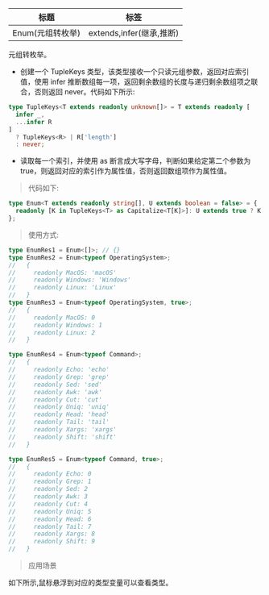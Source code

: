 | 标题             | 标签                     |
| ---------------- | ------------------------ |
| Enum(元组转枚举) | extends,infer(继承,推断) |

元组转枚举。

- 创建一个 TupleKeys 类型，该类型接收一个只读元组参数，返回对应索引值，使用 infer 推断数组每一项，返回剩余数组的长度与递归剩余数组项之联合，否则返回 never。代码如下所示:

```ts
type TupleKeys<T extends readonly unknown[]> = T extends readonly [
  infer _,
  ...infer R
]
  ? TupleKeys<R> | R['length']
  : never;
```

- 读取每一个索引，并使用 as 断言成大写字母，判断如果给定第二个参数为 true，则返回对应的索引作为属性值，否则返回数组项作为属性值。

> 代码如下:

```ts
type Enum<T extends readonly string[], U extends boolean = false> = {
  readonly [K in TupleKeys<T> as Capitalize<T[K]>]: U extends true ? K : T[K];
};
```

> 使用方式:

```ts
type EnumRes1 = Enum<[]>; // {}
type EnumRes2 = Enum<typeof OperatingSystem>;
//   {
//     readonly MacOS: 'macOS'
//     readonly Windows: 'Windows'
//     readonly Linux: 'Linux'
//   }
type EnumRes3 = Enum<typeof OperatingSystem, true>;
//   {
//     readonly MacOS: 0
//     readonly Windows: 1
//     readonly Linux: 2
//   }

type EnumRes4 = Enum<typeof Command>;
//   {
//     readonly Echo: 'echo'
//     readonly Grep: 'grep'
//     readonly Sed: 'sed'
//     readonly Awk: 'awk'
//     readonly Cut: 'cut'
//     readonly Uniq: 'uniq'
//     readonly Head: 'head'
//     readonly Tail: 'tail'
//     readonly Xargs: 'xargs'
//     readonly Shift: 'shift'
//   }

type EnumRes5 = Enum<typeof Command, true>;
//   {
//     readonly Echo: 0
//     readonly Grep: 1
//     readonly Sed: 2
//     readonly Awk: 3
//     readonly Cut: 4
//     readonly Uniq: 5
//     readonly Head: 6
//     readonly Tail: 7
//     readonly Xargs: 8
//     readonly Shift: 9
//   }
```

> 应用场景

如下所示,鼠标悬浮到对应的类型变量可以查看类型。

<div class="code-editor" data-url="codes/typescript/demo/Enum.ts" data-language="typescript"></div>
